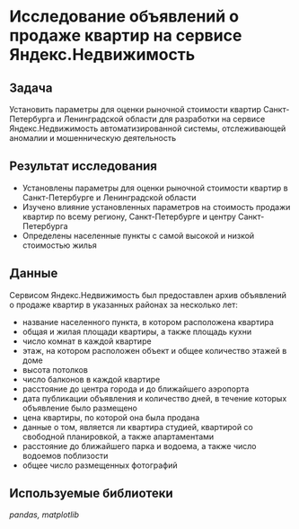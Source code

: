 # Исследование объявлений о продаже квартир на сервисе Яндекс.Недвижимость

## Задача
Установить параметры для оценки рыночной стоимости квартир Санкт-Петербурга и Ленинградской области для разработки на сервисе Яндекс.Недвижимость автоматизированной системы, отслеживающей аномалии и мошенническую деятельность

## Результат исследования
- Установлены параметры для оценки рыночной стоимости квартир в Санкт-Петербурге и Ленинградской области
- Изучено влияние установленных параметров на стоимость продажи квартир по всему региону, Санкт-Петербурге и центру Санкт-Петербурга
- Определены населенные пункты с самой высокой и низкой стоимостью жилья

## Данные
Сервисом Яндекс.Недвижимость был предоставлен архив объявлений о продаже квартир в указанных районах за несколько лет:
- название населенного пункта, в котором расположена квартира
- общая и жилая площади квартиры, а также площадь кухни
- число комнат в каждой квартире
- этаж, на котором расположен объект и общее количество этажей в доме
- высота потолков
- число балконов в каждой квартире
- расстояние до центра города и до ближайшего аэропорта
- дата публикации объявления и количество дней, в течение которых объявление было размещено
- цена квартиры, по которой она была продана
- данные о том, является ли квартира студией, квартирой со свободной планировкой, а также апартаментами
- расстояние до ближайшего парка и водоема, а также число водоемов поблизости
- общее число размещенных фотографий

## Используемые библиотеки

*pandas, matplotlib*

